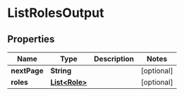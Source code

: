 

# ListRolesOutput


## Properties

| Name | Type | Description | Notes |
|------------ | ------------- | ------------- | -------------|
|**nextPage** | **String** |  |  [optional] |
|**roles** | [**List&lt;Role&gt;**](Role.md) |  |  [optional] |



